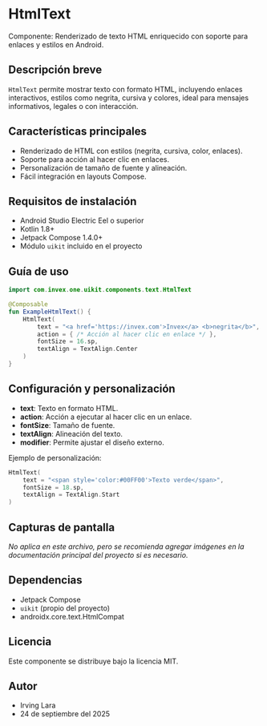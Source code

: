 # HtmlText

Componente: Renderizado de texto HTML enriquecido con soporte para enlaces y estilos en Android.

## Descripción breve
`HtmlText` permite mostrar texto con formato HTML, incluyendo enlaces interactivos, estilos como negrita, cursiva y colores, ideal para mensajes informativos, legales o con interacción.

## Características principales
- Renderizado de HTML con estilos (negrita, cursiva, color, enlaces).
- Soporte para acción al hacer clic en enlaces.
- Personalización de tamaño de fuente y alineación.
- Fácil integración en layouts Compose.

## Requisitos de instalación
- Android Studio Electric Eel o superior
- Kotlin 1.8+
- Jetpack Compose 1.4.0+
- Módulo `uikit` incluido en el proyecto

## Guía de uso
```kotlin
import com.invex.one.uikit.components.text.HtmlText

@Composable
fun ExampleHtmlText() {
    HtmlText(
        text = "<a href='https://invex.com'>Invex</a> <b>negrita</b>",
        action = { /* Acción al hacer clic en enlace */ },
        fontSize = 16.sp,
        textAlign = TextAlign.Center
    )
}
```

## Configuración y personalización
- **text**: Texto en formato HTML.
- **action**: Acción a ejecutar al hacer clic en un enlace.
- **fontSize**: Tamaño de fuente.
- **textAlign**: Alineación del texto.
- **modifier**: Permite ajustar el diseño externo.

Ejemplo de personalización:
```kotlin
HtmlText(
    text = "<span style='color:#00FF00'>Texto verde</span>",
    fontSize = 18.sp,
    textAlign = TextAlign.Start
)
```

## Capturas de pantalla
*No aplica en este archivo, pero se recomienda agregar imágenes en la documentación principal del proyecto si es necesario.*

## Dependencias
- Jetpack Compose
- `uikit` (propio del proyecto)
- androidx.core.text.HtmlCompat

## Licencia
Este componente se distribuye bajo la licencia MIT.

## Autor
- Irving Lara
- 24 de septiembre del 2025

